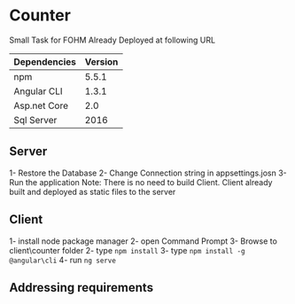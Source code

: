 # Counter
Small Task for FOHM
Already Deployed at following URL


|Dependencies| Version|
|------------|:-------|
|npm         | 5.5.1  |
|Angular CLI | 1.3.1  |
|Asp.net Core| 2.0    |
|Sql Server  | 2016   |

## Server
1- Restore the Database
2- Change Connection string in appsettings.josn
3- Run the application
Note: There is no need to build Client.
Client already built and deployed as static files to the server

## Client
1- install node package manager
2- open Command Prompt
3- Browse to client\counter folder
2- type `npm install`
3- type `npm install -g @angular\cli`
4- run `ng serve`

## Addressing requirements
